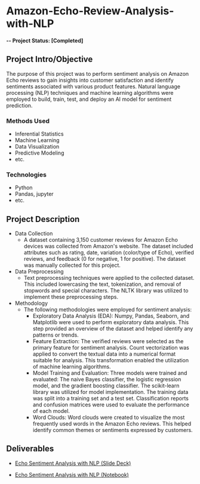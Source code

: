 # Amazon-Echo-Review-Analysis-with-NLP

#### -- Project Status: [Completed]

## Project Intro/Objective
The purpose of this project was to perform sentiment analysis on Amazon Echo reviews to gain insights into customer satisfaction and identify sentiments associated with various product features. Natural language processing (NLP) techniques and machine learning algorithms were employed to build, train, test, and deploy an AI model for sentiment prediction.

### Methods Used
* Inferential Statistics
* Machine Learning
* Data Visualization
* Predictive Modeling
* etc.

### Technologies
* Python
* Pandas, jupyter
* etc.

## Project Description
* Data Collection
  * A dataset containing 3,150 customer reviews for Amazon Echo devices was collected from Amazon's website. The dataset included attributes such as rating, date, variation (color/type of Echo), verified reviews, and feedback (0 for negative, 1 for positive). The dataset was manually collected for this project.
* Data Preprocessing
  * Text preprocessing techniques were applied to the collected dataset. This included lowercasing the text, tokenization, and removal of stopwords and special characters. The NLTK library was utilized to implement these preprocessing steps.
* Methodology
  * The following methodologies were employed for sentiment analysis:
    * Exploratory Data Analysis (EDA): Numpy, Pandas, Seaborn, and Matplotlib were used to perform exploratory data analysis. This step provided an overview of the dataset and helped identify any patterns or trends.
    * Feature Extraction: The verified reviews were selected as the primary feature for sentiment analysis. Count vectorization was applied to convert the textual data into a numerical format suitable for analysis. This transformation enabled the utilization of machine learning algorithms.
    * Model Training and Evaluation: Three models were trained and evaluated: The naive Bayes classifier, the logistic regression model, and the gradient boosting classifier. The scikit-learn library was utilized for model implementation. The training data was split into a training set and a test set. Classification reports and confusion matrices were used to evaluate the performance of each model.
    * Word Clouds: Word clouds were created to visualize the most frequently used words in the Amazon Echo reviews. This helped identify common themes or sentiments expressed by customers.

## Deliverables
* [Echo Sentiment Analysis with NLP (Slide Deck)](https://docs.google.com/presentation/d/1DdEV27Q-v0rsvDSB0I90FuqTqteirBAUMNwjbLNIn4g/edit?usp=sharing)

* [Echo Sentiment Analysis with NLP (Notebook)](https://github.com/Talha-Fasih-Khan/Twitter-Sentiment-Analysis-with-NLP/blob/5dc831d0046730a1d6e4729f01fa0d87a54ebefa/Twitter_Sentiment_Analysis.ipynb)
